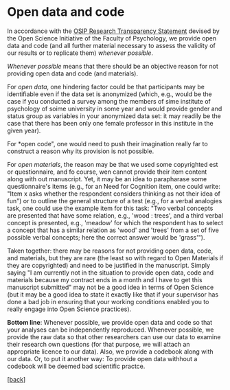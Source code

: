 # Open data and code

In accordance with the [OSIP Research Transparency Statement](https://tu-dresden.de/mn/psychologie/die-fakultaet/open-science/osip-research-transparency-statement) devised by the Open Science Initiative of the Faculty of Psychology, we provide open data and code (and all further material necessary to assess the validity of our results or to replicate them) *whenever possible*. 

*Whenever possible* means that there should be an objective reason for not providing open data and code (and materials). 

For *open data*, one hindering factor could be that participants may be identifiable even if the data set is anonymized (which, e.g., would be the case if you conducted a survey among the members of sime institute of psychology of soime university in some year and would provide gender and status group as variables in your anonymized data set: it may readily be the case that there has been only one female professor in this institute in the given year).

For *open code", one would need to push their imagination really far to construct a reason why its provision is not possible.

For *open materials*, the reason may be that we used some copyrighted est or questionnaire, and fo course, wen cannot provide their item content along with out manuscript. Yet, it may be an idea to parapharase some questionnaire's items (e.g., for an Need for Cognition item, one could write: "Item x asks whether the respondent considers thinking as not their idea of fun") or to outline the general structure of a test (e.g., for a verbal analogies task, one could use the example item for this task: "Two verbal concepts are presented that have some relation, e.g., 'wood : trees', and a third verbal concept is presented, e.g., 'meadow' for which the respondent has to select a concept that has a similar relation as 'wood' and 'trees' from a set of five possible verbal concepts; here the correct answer would be 'grass'").

Taken together: there may be reasons for not providing open data, code, and materials, but they are rare (the least so with regard to Open Materials if they are copyrighted) and need to be justified in the manuscript. Simply saying "I am currently not in the situation to provide open data, code and materials because my contract ends in a month and I have to get this manuscript submitted" may not be a good idea in terms of Open Science (but it may be a good idea to state it exactly like that if your supervisor has done a bad job in ensuring that your working conditions enabled you to really engage into Open Science practices).

**Bottom line**: Whenever possible, we provide open data and code so that your analyses can be independently reproduced. Whenever possible, we provide the raw data so that other researchers can use our data to examine their research own questions (for that purpose, we will attach an appropriate licence to our data). <!-- insert a page in licence issues somewhere --> Also, we provide a codebook along with our data. Or, to put it another way: To provide open data withhout a codebook will be deemed bad scientific practce.

[[back](00_How_to_organize_a_research_project.md#organization-of-this-manual)]
